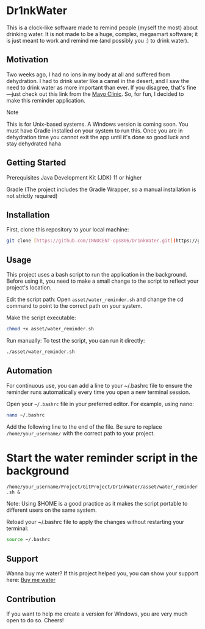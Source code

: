 # Dr1nkWater

This is a clock-like software made to remind people (myself the most) about drinking water. It is not made to be a huge, complex, megasmart software; it is just meant to work and remind me (and possibly you :) to drink water).

## Motivation

Two weeks ago, I had no ions in my body at all and suffered from dehydration. I had to drink water like a camel in the desert, and I saw the need to drink water as more important than ever. If you disagree, that's fine—just check out this link from the [Mayo Clinic](https://www.mayoclinic.org/healthy-lifestyle/nutrition-and-healthy-eating/in-depth/water/art-20044256). So, for fun, I decided to make this reminder application.

> [!NOTE]
> This is for Unix-based systems. A Windows version is coming soon.
> You must have Gradle installed on your system to run this.
> Once you are in dehydration time you cannot exit the app until it's done so good luck and stay dehydrated haha

## Getting Started

Prerequisites
Java Development Kit (JDK) 11 or higher

Gradle (The project includes the Gradle Wrapper, so a manual installation is not strictly required)

## Installation

First, clone this repository to your local machine:

```sh
git clone [https://github.com/INNOCENT-ops806/Dr1nkWater.git](https://github.com/INNOCENT-ops806/Dr1nkWater.git)
```

## Usage

This project uses a bash script to run the application in the background. Before using it, you need to make a small change to the script to reflect your project's location.

Edit the script path: Open `asset/water_reminder.sh` and change the cd command to point to the correct path on your system.

Make the script executable:

```sh
chmod +x asset/water_reminder.sh
```

Run manually: To test the script, you can run it directly:

```sh
./asset/water_reminder.sh
```

## Automation

For continuous use, you can add a line to your ~/.bashrc file to ensure the reminder runs automatically every time you open a new terminal session.

Open your `~/.bashrc` file in your preferred editor. For example, using nano:

```sh
nano ~/.bashrc
```

Add the following line to the end of the file. Be sure to replace `/home/your_username/` with the correct path to your project.

# Start the water reminder script in the background

`/home/your_username/Project/GitProject/Dr1nkWater/asset/water_reminder.sh &`

Note: Using $HOME is a good practice as it makes the script portable to different users on the same system.

Reload your ~/.bashrc file to apply the changes without restarting your terminal:

```sh
source ~/.bashrc
```

## Support

Wanna buy me water? If this project helped you, you can show your support here: [Buy me water](https://paypal.me/1NN0C3NT126)

## Contribution

If you want to help me create a version for Windows, you are very much open to do so. Cheers!
